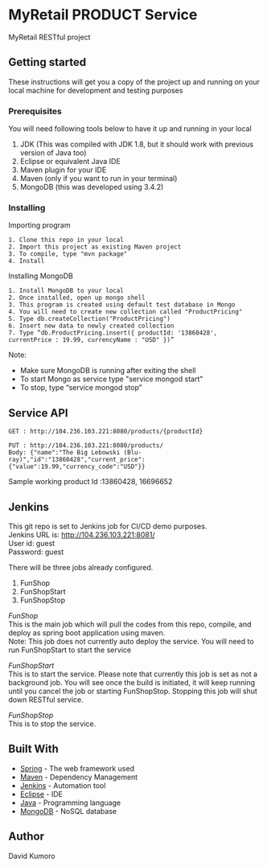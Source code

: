 # MyRetail PRODUCT Service
MyRetail RESTful project

## Getting started
These instructions will get you a copy of the project up and running on your local machine for development and testing purposes  
  
### Prerequisites
You will need following tools below to have it up and running in your local  
1. JDK (This was compiled with JDK 1.8, but it should work with previous version of Java too)  
2. Eclipse or equivalent Java IDE  
3. Maven plugin for your IDE  
4. Maven (only if you want to run in your terminal)  
5. MongoDB (this was developed using 3.4.2)  

### Installing
 Importing program
```
1. Clone this repo in your local  
2. Import this project as existing Maven project
3. To compile, type "mvn package"
4. Install 
```
   
Installing MongoDB
```
1. Install MongoDB to your local  
2. Once installed, open up mongo shell   
3. This program is created using default test database in Mongo  
4. You will need to create new collection called "ProductPricing"  
5. Type db.createCollection("ProductPricing")  
6. Insert new data to newly created collection  
7. Type “db.ProductPricing.insert({ productId: '13860428', currentPrice : 19.99, currencyName : "USD" })”  
```
Note:  
- Make sure MongoDB is running after exiting the shell  
- To start Mongo as service type "service mongod start"  
- To stop, type “service mongod stop”  

## Service API
```
GET : http://104.236.103.221:8080/products/{productId}  
```

```
PUT : http://104.236.103.221:8080/products/  
Body: {"name":"The Big Lebowski (Blu-ray)","id":"13860428","current_price":{"value":19.99,"currency_code":"USD"}}  
```

Sample working product Id :13860428, 16696652 


## Jenkins
This git repo is set to Jenkins job for CI/CD demo purposes.  
Jenkins URL is: http://104.236.103.221:8081/  
User id: guest  
Password: guest  
  
There will be three jobs already configured.  
1. FunShop  
2. FunShopStart  
3. FunShopStop  

<i>FunShop</i>  
This is the main job which will pull the codes from this repo, compile, and deploy as spring boot application using maven.  
Note: This job does not currently auto deploy the service. You will need to run FunShopStart to start the service  
  
<i>FunShopStart</i>  
This is to start the service. Please note that currently this job is set as not a background job. You will see once the build is initiated, it will keep running until you cancel the job or starting FunShopStop. Stopping this job will shut down RESTful service.  

<i>FunShopStop</i>  
This is to stop the service.  

## Built With  
  
* [Spring](http://www.spring.io) - The web framework used  
* [Maven](https://maven.apache.org/) - Dependency Management  
* [Jenkins](https://jenkins.io) - Automation tool  
* [Eclipse](https://eclipse.org) - IDE  
* [Java](https://www.oracle.com/java) - Programming language  
* [MongoDB](https://www.mongodb.com) - NoSQL database  




## Author
David Kumoro  
